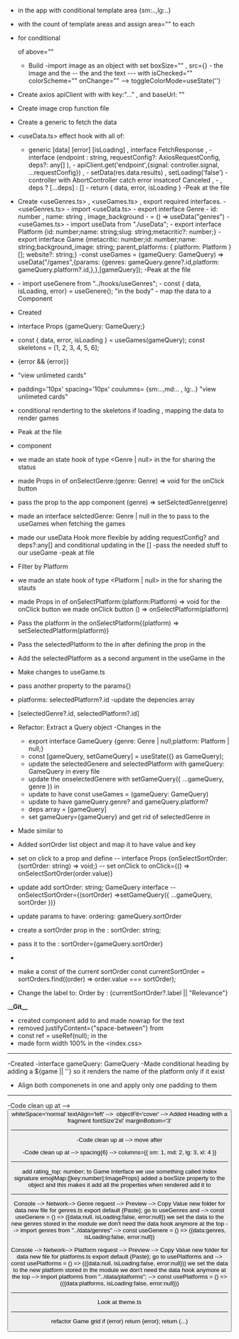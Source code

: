 - <Grid> in the app with conditional template area {sm:..,lg:..}
- <GridItem> with the count of template areas and assign area="" to each
- <Show> for conditional <Nav> of above=""
  - Build <NavBar>
    -import image as an object with set boxSize="" , src={} -<HStack> the image and the <ColorModeSwitch>
    --<HStack> the <Switch> and the text
    ---<Switch> with isChecked="" colorScheme="" onChange="" --> toggleColorMode=useState('')
- Create axios apiClient with with key:"..." , and baseUrl: ""
- Create image crop function file
- Create a generic <useData> to fetch the data
- <useData.ts> effect hook with all of:
  - generic [data] [error] [isLoading] , interface FetchResponse<T> , - interface <T>(endpoint : string, requestConfig?: AxiosRequestConfig, deps?: any[] ), - apiClient.get('endpoint',{signal: controller.signal, ...requestConfig}) , - setData(res.data.results) , setLoading('false') - controller with AbortController catch error insatceof Canceled , - , deps ? [...deps] : [] - return { data, error, isLoading }
    -Peak at the file
- Create <useGenres.ts> , <useGames.ts> , export required interfaces.
  -<useGenres.ts> - import <useData.ts> - export interface Genre - id: number , name: string , image_background - <useGenere> = () => useData<Genre>("genres")
  -<useGames.ts> - import useData from "./useData"; - export interface Platform {id: number;name: string;slug: string;metacritic?: number;} - export interface Game {metacritic: number;id: number;name: string;background_image: string; parent_platforms: { platform: Platform }[]; website?: string;}
  -const useGames = (gameQuery: GameQuery) => useData<Game>("/games",{params: {genres: gameQuery.genre?.id,platform: gameQuery.platform?.id,},},[gameQuery]);
  -Peak at the file
- <GenreList>
  - import useGenere from "../hooks/useGenres";
  - const { data, isLoading, error} = useGenere(); "in the body"
  - map the data to a <List> Component

- Created <GameGrid>
- interface Props {gameQuery: GameQuery;}
- const { data, error, isLoading } = useGames(gameQuery);
  const skeletons = [1, 2, 3, 4, 5, 6];
- {error && <Text>{error}</Text>}
- <SimpleGrid> "view unlimeted cards"
- padding='10px' spacing='10px' coulumns= {sm:..,md:.. , lg:..} "view unlimeted cards"
- conditional renderting to the skeletons if loading , mapping the data to render games
- Peak at the file

- <PlatformSelector> component
- we made an state hook of type <Genre | null> in the <App> for sharing the status
- made Props in <GenreList> of onSelectGenre:(genre: Genre) => void for the onClick button
- pass the prop to the app component (genre) => setSelctedGenre(genre)
- made an interface selctedGenre: Genre | null in the <GameGrid> to pass to the useGames when fetching the games
- made our useData Hook more flexible by adding requestConfig? and deps?:any[] and conditional updating in the []
  -pass the needed stuff to our useGame
  -peak at file

- Filter by Platform
- we made an state hook of type <Platform | null> in the <App> for sharing the stauts
- made Props in <PlatformIconList> of onSelectPlatform:(platform:Platform) => void for the onClick button we made onClick button () => onSelectPlatform(platform)
- Pass the platform in the <App> onSelectPlatform{(platform) => setSelectedPlatform(platform)}
- Pass the selectedPlatform to the <GameGrid> in <App> after defining the prop in the <GameGrid>
- Add the selectedPlatform as a second argument in the useGame in the <GameGrid>
- Make changes to useGame.ts
- pass another property to the params{}
- platforms: selectedPlatform?.id
  -update the depencies array
- [selectedGenre?.id, selectedPlatform?.id]

- Refactor: Extract a Query object
  -Changes in the <App>
  - export interface GameQuery {genre: Genre | null;platform: Platform | null;}
  - const [gameQuery, setGameQuery] = useState<GameQuery>({} as GameQuery);
  - update the selectedGenere and selectedPlatform with gameQuery: GameQuery in every file
  - update the onselectedGenere with setGameQuery({ ...gameQuery, genre }) in <App>
  - update <useGames> to have const useGames = (gameQuery: GameQuery)
  - update <useGames> to have gameQuery.genre? and gameQuery.platform?
  - deps array = [gameQuery]
  - set gameQuery={gameQuery} and get rid of selectedGenre in <App>
- Made <SortSelector> similar to <PlatformSelector>

- Added sortOrder list object and map it to have value and key
- set on click to a prop and define
  -- interface Props {onSelectSortOrder: (sortOrder: string) => void;}
  -- set onClick to
  onClick={() => onSelectSortOrder(order.value)}
- update <App> add sortOrder: string; GameQuery interface
  -- onSelectSortOrder={(sortOrder) =>setGameQuery({ ...gameQuery, sortOrder })}
- update <useGames> params to have:
  ordering: gameQuery.sortOrder
- create a sortOrder prop in the <SortSelector>: sortOrder: string;
- pass it to the <App> : sortOrder={gameQuery.sortOrder}
-
- make a const of the current sortOrder
  const currentSortOrder = sortOrders.find((order) => order.value === sortOrder);
- Change the label to:
  Order by : {currentSortOrder?.label || "Relevance"}

\_**\_Git\_\_**

- created <SearchInput> component add to <NavBar> and made nowrap for the text
- removed justifyContent={"space-between"} from <NavBar>
- const ref = useRef<HTMLInputElement>(null); in the <SearchInput>
- made form width 100% in the <index.css>

---

-Created <GameHeading>
-interface gameQuery: GameQuery
-Made conditional heading by adding a ${game || ''} so it renders the name of the platform only if it exist

- Align both componenets in one <Box> and apply only one padding to them

---

-Code clean up at <GenreList>
--> <Button>
whiteSpace='normal'
textAlign='left'
--> <Image>
objectFit='cover'
--> Added <Genre> Heading with a fragment
fontSize'2xl' marginBottom='3'

---

-Code clean up at <GameCard>
--> move <Heading> after <HStack>

-Code clean up at <GameGrid>
--> spacing{6}
--> columns={{ sm: 1, md: 2, lg: 3, xl: 4 }}

---

<useGames> add rating_top: number; to Game Interface
we use something called Index signature emojiMap:{[key:number]:ImageProps}
added a boxSize property to the object and this makes it add all the properties when rendered
add it to <GameCard>

---

Console --> Network--> Genre request --> Preview --> Copy Value
new folder for data new file for genres.ts
export default {Paste};
go to useGenres and
--> const useGenere = () => ({data:null, isLoading:false, error:null})
we set the data to the new genres stored in the module
we don't need the data hook anymore at the top
--> import genres from "../data/genres"
--> const useGenere = () => ({data:genres, isLoading:false, error:null})

Console --> Network--> Platform request --> Preview --> Copy Value
new folder for data new file for platforms.ts
export default {Paste};
go to usePlatforms and
--> const usePlatforms = () => (({data:null, isLoading:false, error:null}))
we set the data to the new platform stored in the module
we don't need the data hook anymore at the top
--> import platforms from "../data/platforms";
--> const usePlatforms = () => (({data:platforms, isLoading:false, error:null}))

---

Look at theme.ts

---

refactor Game grid
if (error) return <Text>{error}</Text>;
return (...)
